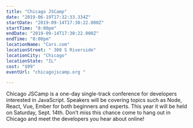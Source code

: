 ```yaml
---
title: "Chicago JSCamp"
date: "2019-06-19T17:32:33.334Z"
startDate: "2019-09-14T17:30:22.000Z"
startTime: "8:00pm"
endDate: "2019-09-14T17:30:22.000Z"
endTime: "8:00pm"
locationName: "Cars.com"
locationStreet: " 300 S Riverside"
locationCity: "Chicago"
locationState: "IL"
cost: "$99"
eventUrl: "chicagojscamp.org "

---
```


Chicago JSCamp is a one-day single-track conference for developers interested in JavaScript. Speakers will be covering topics such as Node, React, Vue, Ember for both beginners and experts. This year it will be held on Saturday, Sept. 14th. Don’t miss this chance come to hang out in Chicago and meet the developers you hear about online!

